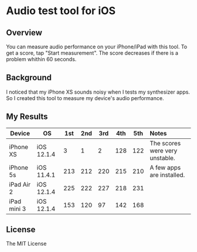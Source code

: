 Audio test tool for iOS
===============================

## Overview
You can measure audio performance on your iPhone/iPad with this tool.
To get a score, tap "Start measurement".
The score decreases if there is a problem whithin 60 seconds.

## Background
I noticed that my iPhone XS sounds noisy when I tests my synthesizer apps.
So I created this tool to measure my device's audio performance.

## My Results
|Device|OS|1st|2nd|3rd|4th|5th|Notes|
|--|--|--|--|--|--|--|:--|
|iPhone XS|iOS 12.1.4|3|1|2|128|122|The scores were very unstable.|
|iPhone 5s|iOS 11.4.1|213|212|220|215|210|A few apps are installed.|
|iPad Air 2|iOS 12.1.4|225|222|227|218|231||
|iPad mini 3|iOS 12.1.4|153|120|97|142|168||

## License
The MIT License
